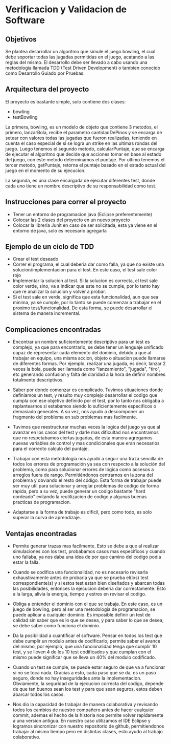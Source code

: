 # Verificacion y Validacion de Software

Objetivos
--------------
Se plantea desarrollar un algoritmo que simule el juego bowling, el cual debe soportar todas las jugadas permitidas en el juego, acatando a las reglas del mismo. El desarrollo debe ser llevado a cabo usando una metodologia llamada TDD (Test Driven Development) o tambien conocido como Desarrollo Guiado por Pruebas. 

Arquitectura del proyecto
----------------------------
El proyecto es bastante simple, solo contiene dos clases:
+ bowling
+ testBowling

La primera, bowling, es un modelo de objeto que contiene 3 metodos, el primero, lanzarBola, recibe el parametro cantidadDePinos y se encarga de setear con valores todas las jugadas que fueron realizadas, teniendo en cuenta el caso especial de si se logra un strike en las ultimas rondas del juego.
Luego tenemos el segundo metodo, calcularPuntaje, que se encarga de ejecutar el algoritmo que decide que acciones tomar en base al estado del juego, con este metodo determinamos el puntaje. 
Por ultimo tenemos el tercer metodo, getPuntaje, retorna el puntaje basado en el estado actual del juego en el momento de su ejecucion.

La segunda, es una clase encargada de ejecutar diferentes test, donde cada uno tiene un nombre descriptivo de su responsabilidad como test.

Instrucciones para correr el proyecto
------------------------------------
+ Tener un entorno de programacion java (Eclipse preferentemente)
+ Colocar las 2 clases del proyecto en un nuevo proyecto
+ Colocar la libreria Junit en caso de ser solicitada, esta ya viene en el entorno de java, solo es necesario agregarla

Ejemplo de un ciclo de TDD
--------------------------
+ Crear el test deseado
+ Correr el programa, el cual deberia dar como falla, ya que no existe una solucion/implementacion para el test. En este caso, el test sale color rojo
+ Implementar la solucion al test. Si la solucion es correcta, el test sale color verde, sino, va a indicar que este no se cumple, por lo tanto hay que re analizar la solucion y volver a probar.
+ Si el test sale en verde, significa que esta funcionalidad, aun que sea minima, ya se cumple, por lo tanto se puede comenzar a trabajar en el proximo test/funcionalidad. De esta forma, se puede desarrollar el sistema de manera incremental.

Complicaciones encontradas
-----------------------------
+ Encontrar un nombre suficientemente descriptivo para un test es complejo, ya que para encontrarlo, se debe tener un lenguaje unificado capaz de representar cada elemento del dominio, debido a que al trabajar en equipo, una misma accion, objeto o situacion puede llamarse de diferentes formas. Por ejemplo, realizar una jugada, es decir, lanzar 2 veces la bola, puede ser llamada como "lanzamiento", "jugada", "tiro", etc generando confusion y falta de claridad a la hora de definir nombres totalmente descriptivos.

+ Saber por donde comenzar es complicado. Tuvimos situaciones donde definiamos un test, y resulto muy complejo desarrollar el codigo que cumpla con ese objetivo definido por el test, por lo tanto nos obligaba a replantearnos si estabamos siendo lo suficientemente especificos o demasiado generales. A su vez, nos ayudo a descomponer un fragmento del problema en sub problemas mas facilmente.

+ Tuvimos que reestructurar muchas veces la logica del juego ya que al avanzar en los casos del test y darle mas dificultad nos encontramos que no respetabamos ciertas jugadas, de esta manera agregamos nuevas variables de control y mas condicionales que eran necesarios para el correcto calculo del puntaje.

+ Trabajar con esta metodología nos ayudó a seguir una traza sencilla de todos los errores de programación ya sea con respecto a la solución del problema, como para solucionar errores de lógica como accesos a arreglos fuera de rango. Permitiéndonos centrarnos en la zona del problema y obviando el resto del código. Esta forma de trabajar puede ser muy util para solucionar y arreglar problemas de codigo de forma rapida, pero a su vez, puede generar un codigo bastante "hard cordeado" evitando la reutilizacion de codigo y algunas buenas practicas de programacion.

+ Adaptarse a la forma de trabajo es dificil, pero como todo, es solo superar la curva de aprendizaje.

Ventajas encontradas
----------------------
+ Permite generar trazas mas facilmente. Esto se debe a que al realizar simulaciones con los test, probabamos casos mas especificos y cuando uno fallaba, ya nos daba una idea de por que camino del codigo podia estar la falla.

+ Cuando se codifica una funcionalidad, no es necesario revisarla exhaustivamente antes de probarla ya que se prueba el(los) test correspondiente(s) y si estos test estan bien diseñados y abarcan todas las posibilidades, entonces la ejecucion deberia dar correctamente. Esto a la larga, alivia la energia, tiempo y estres en revisar el codigo.

+ Obliga a entender el dominio con el que se trabaja. En este caso, es un juego de bowling, pero al ser una metodologia de programacion, se puede aplicar a cualquier dominio. Es imposible definir un test de calidad sin saber que es lo que se desea, y para saber lo que se desea, se debe saber como funciona el dominio.

+ Da la posibilidad a cuantificar el software. Pensar en todos los test que debe cumplir un modulo antes de codificarlo, permite saber el avance del mismo, por ejemplo, que una funcionalidad tenga que cumplir 10 test, y se lleven 4 de los 10 test codificados y que cumplan con el mismo puede significar que se lleva un 40% del modulo codificado.

+ Cuando un test se cumple, se puede estar seguro de que va a funcionar si no se toca nada. Gracias a esto, cada paso que se da, es un paso seguro, donde no hay inseguridades ante la implementacion. Obviamente, la seguridad de la ejecucion correcta del codigo, depende de que tan buenos sean los test y para que sean seguros, estos deben abarcar todos los casos.

+ Nos dio la capacidad de trabajar de manera colaborativa y revisando todos los cambios de nuestro compañero antes de hacer cualquier commit, ademas el hecho de la historia nos permite volver rapidamente a una version antigua. En nuestro caso utilizamos el IDE Eclipse y logramos sincronizar con nuestro repositorio de github, permitiendonos trabajar al mismo tiempo pero en distintas clases, esto ayudo al trabajo colaborativo.
